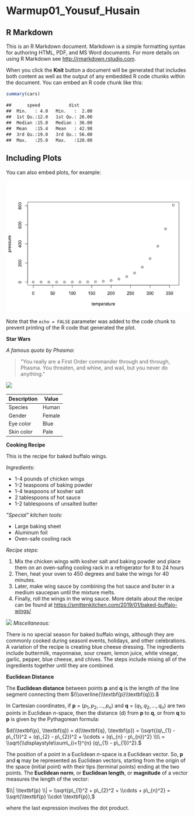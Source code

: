 Warmup01\_Yousuf\_Husain
================

R Markdown
----------

This is an R Markdown document. Markdown is a simple formatting syntax for authoring HTML, PDF, and MS Word documents. For more details on using R Markdown see <http://rmarkdown.rstudio.com>.

When you click the **Knit** button a document will be generated that includes both content as well as the output of any embedded R code chunks within the document. You can embed an R code chunk like this:

``` r
summary(cars)
```

    ##      speed           dist       
    ##  Min.   : 4.0   Min.   :  2.00  
    ##  1st Qu.:12.0   1st Qu.: 26.00  
    ##  Median :15.0   Median : 36.00  
    ##  Mean   :15.4   Mean   : 42.98  
    ##  3rd Qu.:19.0   3rd Qu.: 56.00  
    ##  Max.   :25.0   Max.   :120.00

Including Plots
---------------

You can also embed plots, for example:

![](Warmup01_Yousuf_Husain_copy_files/figure-markdown_github/pressure-1.png)

Note that the `echo = FALSE` parameter was added to the code chunk to prevent printing of the R code that generated the plot.

**Star Wars**

*A famous quote by Phasma:*

> "You really are a First Order commander through and through, Phasma. You threaten, and whine, and wail, but you never do anything."

![](https://www.nicepng.com/png/detail/167-1671685_star-wars-the-last-jedi-captain-phasma-png.png)

| Description | Value  |
|-------------|--------|
| Species     | Human  |
| Gender      | Female |
| Eye color   | Blue   |
| Skin color  | Pale   |

**Cooking Recipe**

This is the recipe for baked buffalo wings.

*Ingredients:*

-   1-4 pounds of chicken wings
-   1-2 teaspoons of baking powder
-   1-4 teaspoons of kosher salt
-   2 tablespoons of hot sauce
-   1-2 tablespoons of unsalted butter

*"Special" kitchen tools:*

-   Large baking sheet
-   Aluminum foil
-   Oven-safe cooling rack

*Recipe steps:*

1.  Mix the chicken wings with kosher salt and baking powder and place them on an oven-safing cooling rack in a refrigerator for 8 to 24 hours
2.  Then, heat your oven to 450 degrees and bake the wings for 40 minutes.
3.  Later, make wing sauce by combining the hot sauce and buter in a medium saucepan until the mixture melts.
4.  Finally, roll the wings in the wing sauce.
    More details about the recipe can be found at <https://smittenkitchen.com/2019/01/baked-buffalo-wings/>

![](https://smittenkitchendotcom.files.wordpress.com/2019/01/oven-baked-buffalo-wings.jpg?w=1500)
*Miscellaneous:*

There is no special season for baked buffalo wings, although they are commonly cooked during seasonl events, holidays, and other celebrations. A variation of the recipe is creating blue cheese dressing. The ingredients include buttermilk, mayonnaise, sour cream, lemon juice, white vinegar, garlic, pepper, blue cheese, and chives. The steps include mixing all of the ingredients together until they are combined.

**Euclidean Distance**

The **Euclidean distance** between points **p** and **q** is the length of the line segment connecting them $(\\overline{\\textbf{p}\\textbf{q}}).$

In Cartesian coordinates, if **p** = (*p*<sub>1</sub>, *p*<sub>2</sub>, …, *p*<sub>*n*</sub>) and **q** = (*q*<sub>1</sub>, *q*<sub>2</sub>, …, *q*<sub>*n*</sub>) are two points in Euclidean *n*-space, then the distance (d) from **p** to **q**, or from **q** to **p** is given by the Pythagorean formula:

$d(\\textbf{p}, \\textbf{q}) = d(\\textbf{q}, \\textbf{p}) = \\sqrt{(q\_{1} - p\_{1})^2 + (q\_{2} - p\_{2})^2 + \\cdots + (q\_{n} - p\_{n})^2} \\\\ = \\sqrt{\\displaystyle\\sum\_{i=1}^{n} (q\_{1} - p\_{1})^2}.$

The position of a point in a Euclidean *n*-space is a Euclidean vector. So, **p** and **q** may be represented as Euclidean vectors, starting from the origin of the space (initial point) with their tips (terminal points) ending at the two points. The **Euclidean norm**, or **Euclidean length**, or **magnitude** of a vector measures the length of the vector:

$\\| \\textbf{p} \\| = \\sqrt{p\_{1}^2 + p\_{2}^2 + \\cdots + p\_{n}^2} = \\sqrt{\\textbf{p} \\cdot \\textbf{p}},$

where the last expression involves the dot product.
